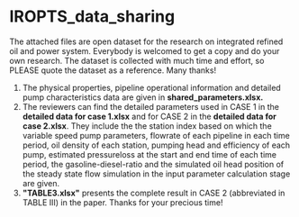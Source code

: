 # IROPTS_data_sharing
The attached files are open dataset for the research on integrated refined oil and power system. Everybody is welcomed to get a copy and do your own research. The dataset is collected with much time and effort, so PLEASE quote the dataset as a reference. Many thanks!
1. The physical properties, pipeline operational information and detailed pump characteristics data are given in **shared_parameters.xlsx.**
2. The reviewers can find the detailed parameters used in CASE 1 in the **detailed data for case 1.xlsx** and for CASE 2 in the **detailed data for case 2.xlsx**. They include the the station index based on which the variable speed pump parameters, flowrate of each pipeline in each time period, oil density of each station, pumping head and efficiency of each pump, estimated pressureloss at the start and end time of each time period, the gasoline-diesel-ratio and the simulated oil head position of the steady state flow simulation in the input parameter calculation stage are given.
3. **"TABLE3.xlsx"** presents the complete result in CASE 2 (abbreviated in TABLE III) in the paper.
Thanks for your precious time!

